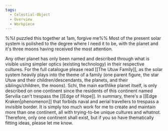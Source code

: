 ```yaml
---
tags:
  - Celestial-Object
  - Overview
  - Workpiece
---
```

%%I puzzled this together at 1am, forgive me%%
Most of the present solar system is polished to the degree where I need it to be, with the planet and it's three moons having received the most attention.

Any other planet has only been named and described through what is visible using simpler optics (existing technology) in their respective cultures.
For the full catalogue please read [[The Utuw Family]], as the solar system heavily plays into the theme of a family (one parent figure, the star Utuw and their children/descendants, the planets, and their siblings/children, the moons). 
Schi, the main earthlike planet itself, is only described on one continent since the residents of this continent named Servilia can't trespass the [[Edge of Hope]].
	In summary, there's a [[Edge Kraken|phenomenon]] that forbids naval and aerial travellers to trespass a invisible border.
It is simply too much work for me to create and maintain more than one continent, all with trying-to-be unique cultures and whatnot.
Therefore, only one continent shall exist, but if you so have thematically fitting ideas, please let me know.
